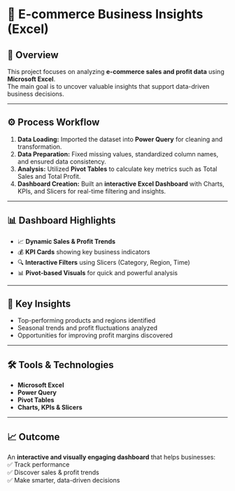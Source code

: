 # 🛒 E-commerce Business Insights (Excel)

## 📌 Overview  
This project focuses on analyzing **e-commerce sales and profit data** using **Microsoft Excel**.  
The main goal is to uncover valuable insights that support data-driven business decisions.

---

## ⚙️ Process Workflow  
1. **Data Loading:** Imported the dataset into **Power Query** for cleaning and transformation.  
2. **Data Preparation:** Fixed missing values, standardized column names, and ensured data consistency.  
3. **Analysis:** Utilized **Pivot Tables** to calculate key metrics such as Total Sales and Total Profit.  
4. **Dashboard Creation:** Built an **interactive Excel Dashboard** with Charts, KPIs, and Slicers for real-time filtering and insights.

---

## 📊 Dashboard Highlights  
- 📈 **Dynamic Sales & Profit Trends**  
- 💰 **KPI Cards** showing key business indicators  
- 🔍 **Interactive Filters** using Slicers (Category, Region, Time)  
- 📊 **Pivot-based Visuals** for quick and powerful analysis  

---

## 🧠 Key Insights  
- Top-performing products and regions identified  
- Seasonal trends and profit fluctuations analyzed  
- Opportunities for improving profit margins discovered  

---

## 🛠️ Tools & Technologies  
- **Microsoft Excel**  
- **Power Query**  
- **Pivot Tables**  
- **Charts, KPIs & Slicers**

---

## 📈 Outcome  
An **interactive and visually engaging dashboard** that helps businesses:  
✅ Track performance  
✅ Discover sales & profit trends  
✅ Make smarter, data-driven decisions  

